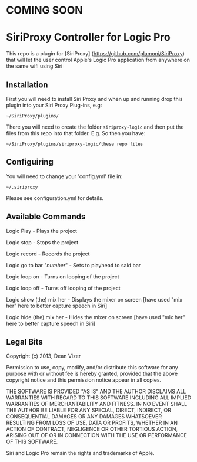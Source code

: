COMING SOON
===========

SiriProxy Controller for Logic Pro 
==================================

This repo is a plugin for [SiriProxy] (https://github.com/plamoni/SiriProxy) that will let the user control Apple's Logic Pro application from anywhere on the same wifi using Siri

Installation
------------

First you will need to install Siri Proxy and when up and running drop this plugin into your Siri Proxy Plug-ins, e.g:

`~/SiriProxy/plugins/`

There you will need to create the folder `siriproxy-logic` and then put the files from this repo into that folder. E.g. So then you have:

`~/SiriProxy/plugins/siriproxy-logic/these repo files`


Configuiring
------------

You will need to change your 'config.yml' file in:

`~/.siriproxy`

Please see configuration.yml for details.

Available Commands
------------------

Logic Play - Plays the project

Logic stop - Stops the project

Logic record - Records the project

Logic go to bar "*number*" - Sets to playhead to said bar

Logic loop on - Turns on looping of the project

Logic loop off - Turns off looping of the project

Logic show (the) mix her - Displays the mixer on screen [have used "mix her" here to better capture speech in Siri]

Logic hide (the) mix her - Hides the mixer on screen [have used "mix her" here to better capture speech in Siri]

Legal Bits
----------

Copyright (c) 2013, Dean Vizer

Permission to use, copy, modify, and/or distribute this software for any purpose with or without fee is hereby granted, provided that the above copyright notice and this permission notice appear in all copies.

THE SOFTWARE IS PROVIDED "AS IS" AND THE AUTHOR DISCLAIMS ALL WARRANTIES WITH REGARD TO THIS SOFTWARE INCLUDING ALL IMPLIED WARRANTIES OF MERCHANTABILITY AND FITNESS. IN NO EVENT SHALL THE AUTHOR BE LIABLE FOR ANY SPECIAL, DIRECT, INDIRECT, OR CONSEQUENTIAL DAMAGES OR ANY DAMAGES WHATSOEVER RESULTING FROM LOSS OF USE, DATA OR PROFITS, WHETHER IN AN ACTION OF CONTRACT, NEGLIGENCE OR OTHER TORTIOUS ACTION, ARISING OUT OF OR IN CONNECTION WITH THE USE OR PERFORMANCE OF THIS SOFTWARE.

Siri and Logic Pro remain the rights and trademarks of Apple.